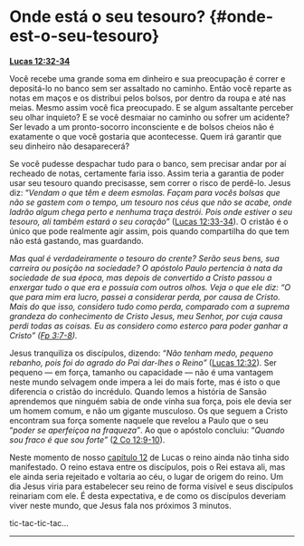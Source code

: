 # Onde está o seu tesouro? {#onde-est-o-seu-tesouro}

[**Lucas 12:32-34**](http://bibliaonline.com.br/acf/lc/12/32-34)

Você recebe uma grande soma em dinheiro e sua preocupação é correr e depositá-lo no banco sem ser assaltado no caminho. Então você reparte as notas em maços e os distribui pelos bolsos, por dentro da roupa e até nas meias. Mesmo assim você fica preocupado. E se algum assaltante perceber seu olhar inquieto? E se você desmaiar no caminho ou sofrer um acidente? Ser levado a um pronto-socorro inconsciente e de bolsos cheios não é exatamente o que você gostaria que acontecesse. Quem irá garantir que seu dinheiro não desaparecerá?

Se você pudesse despachar tudo para o banco, sem precisar andar por aí recheado de notas, certamente faria isso. Assim teria a garantia de poder usar seu tesouro quando precisasse, sem correr o risco de perdê-lo. Jesus diz: “_Vendam o que têm e deem esmolas. Façam para vocês bolsas que não se gastem com o tempo, um tesouro nos céus que não se acabe, onde ladrão algum chega perto e nenhuma traça destrói. Pois onde estiver o seu tesouro, ali também estará o seu coração”_ ([Lucas 12:33-34](http://bibliaonline.com.br/acf/lc/12/33-34)). O cristão é o único que pode realmente agir assim, pois quando compartilha do que tem não está gastando, mas guardando.

_Mas qual é verdadeiramente o tesouro do crente? Serão seus bens, sua carreira ou posição na sociedade? O apóstolo Paulo pertencia à nata da sociedade de sua época, mas depois de convertido a Cristo passou a enxergar tudo o que era e possuía com outros olhos. Veja o que ele diz: “O que para mim era lucro, passei a considerar perda, por causa de Cristo. Mais do que isso, considero tudo como perda, comparado com a suprema grandeza do conhecimento de Cristo Jesus, meu Senhor, por cuja causa perdi todas as coisas. Eu as considero como esterco para poder ganhar a Cristo” (_[_Fp 3:7-8_](http://bibliaonline.com.br/acf/fp/3/7-8)_)._

Jesus tranquiliza os discípulos, dizendo: “_Não tenham medo, pequeno rebanho, pois foi do agrado do Pai dar-lhes o Reino”_ ([Lucas 12:32](http://bibliaonline.com.br/acf/lc/12/32))_._ Ser pequeno — em força, tamanho ou capacidade — não é uma vantagem neste mundo selvagem onde impera a lei do mais forte, mas é isto o que diferencia o cristão do incrédulo. Quando lemos a história de Sansão aprendemos que ninguém sabia de onde vinha sua força, pois ele devia ser um homem comum, e não um gigante musculoso. Os que seguem a Cristo encontram sua força somente naquele que revelou a Paulo que o seu “_poder se aperfeiçoa na fraqueza”_. Ao que o apóstolo concluiu: “_Quando sou fraco é que sou forte”_ ([2 Co 12:9-10](http://bibliaonline.com.br/acf/2co/12/9-10)).

Neste momento de nosso [capítulo 12](http://bibliaonline.com.br/acf/lc/12) de Lucas o reino ainda não tinha sido manifestado. O reino estava entre os discípulos, pois o Rei estava ali, mas ele ainda seria rejeitado e voltaria ao céu, o lugar de origem do reino. Um dia Jesus viria para estabelecer seu reino de forma visível e seus discípulos reinariam com ele. É desta expectativa, e de como os discípulos deveriam viver neste mundo, que Jesus fala nos próximos 3 minutos.

tic-tac-tic-tac...

*****